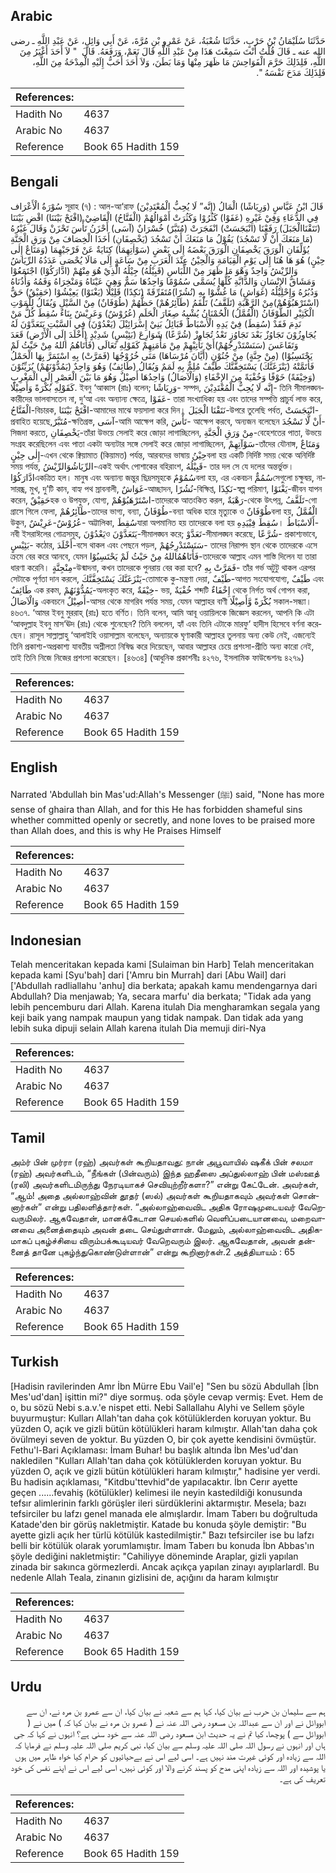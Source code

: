 ## Arabic


<div dir="rtl" lang="ar" style={{fontSize:'larger',backgroundColor:'#f8f9fa',padding:20}}>
حَدَّثَنَا سُلَيْمَانُ بْنُ حَرْبٍ، حَدَّثَنَا شُعْبَةُ، عَنْ عَمْرِو بْنِ مُرَّةَ، عَنْ أَبِي وَائِلٍ، عَنْ عَبْدِ اللَّهِ ـ رضى الله عنه ـ قَالَ قُلْتُ أَنْتَ سَمِعْتَ هَذَا مِنْ عَبْدِ اللَّهِ قَالَ نَعَمْ، وَرَفَعَهُ‏.‏ قَالَ ‏ "‏ لاَ أَحَدَ أَغْيَرُ مِنَ اللَّهِ، فَلِذَلِكَ حَرَّمَ الْفَوَاحِشَ مَا ظَهَرَ مِنْهَا وَمَا بَطَنَ، وَلاَ أَحَدَ أَحَبُّ إِلَيْهِ الْمِدْحَةُ مِنَ اللَّهِ، فَلِذَلِكَ مَدَحَ نَفْسَهُ ‏"‏‏.‏
</div>
<div style={{backgroundColor:'#f8f9fa',padding:20, marginBottom: 10}}><table> <thead> <tr> <th>References:</th> <th></th> </tr> </thead> <tbody><tr><td>Hadith No</td><td>4637</td></tr><tr><td>Arabic No</td><td>4637</td></tr><tr><td>Reference</td><td>Book 65 Hadith 159</td></tr></tbody></table></div>

## Bengali


<div dir="ltr" lang="bn" style={{fontSize:'larger',backgroundColor:'#f8f9fa',padding:20}}>
سُوْرَةُ الْأَعْرَاف সূরাহ (৭) : আল-আ‘রাফ قَالَ ابْنُ عَبَّاسٍ (وَرِيَاشًا) الْمَالُ (إِنَّه” لَا يُحِبُّ الْمُعْتَدِيْنَ) فِي الدُّعَاءِ وَفِيْ غَيْرِهِ (عَفَوْا) كَثُرُوْا وَكَثُرَتْ أَمْوَالُهُمْ (الْفَتَّاحُ) الْقَاضِيْ (افْتَحْ بَيْنَنَا) اقْضِ بَيْنَنَا (نَتَقْنَاالْجَبَلَ) رَفَعْنَا (انْبَجَسَتْ) انْفَجَرَتْ (مُتَبَّرٌ) خُسْرَانٌ (آسَى) أَحْزَنُ تَأْسَ تَحْزَنْ وَقَالَ غَيْرُهُ (مَا مَنَعَكَ أَنْ لَّا تَسْجُدَ) يَقُوْلُ مَا مَنَعَكَ أَنْ تَسْجُدَ (يَخْصِفَانِ) أَخَذَا الْخِصَافَ مِنْ وَرَقِ الْجَنَّةِ يُؤَلِّفَانِ الْوَرَقَ يَخْصِفَانِ الْوَرَقَ بَعْضَهُ إِلَى بَعْضٍ (سَوْاٰتِهِمَا) كِنَايَةٌ عَنْ فَرْجَيْهِمَا (وَمَتَاعٌ إِلٰى حِيْنٍ) هُوَ هَا هُنَا إِلَى يَوْمِ الْقِيَامَةِ وَالْحِيْنُ عِنْدَ الْعَرَبِ مِنْ سَاعَةٍ إِلَى مَالَا يُحْصَى عَدَدُهُ الرِّيَاشُ وَالرِّيْشُ وَاحِدٌ وَهْوَ مَا ظَهَرَ مِنْ اللِّبَاسِ (قَبِيْلُهُ) جِيْلُهُ الَّذِيْ هُوَ مِنْهُمْ (ادَّارَكُوْا) اجْتَمَعُوْا وَمَشَاقُّ الإِنْسَانِ وَالدَّابَّةِ كُلُّهَا يُسَمَّى سُمُوْمًا وَاحِدُهَا سَمٌّ وَهِيَ عَيْنَاهُ وَمَنْخِرَاهُ وَفَمُهُ وَأُذُنَاهُ وَدُبُرُهُ وَإِحْلِيْلُهُ (غَوَاشٍ) مَا غُشُّوْا بِهِ (نُشُرًا)مُتَفَرِّقَةً (نَكِدًا) قَلِيْلًا (يَغْنَوْا) يَعِيْشُوْا (حَقِيْقٌ) حَقٌّ (اسْتَرْهَبُوْهُمْ)مِنْ الرَّهْبَةِ (تَلَقَّفُ) تَلْقَمُ (طَآئِرُهُمْ) حَظُّهُمْ (طُوْفَانٌ) مِنْ السَّيْلِ وَيُقَالُ لِلْمَوْتِ الْكَثِيْرِ الطُّوْفَانُ (الْقُمَّلُ) الْحُمْنَانُ يُشْبِهُ صِغَارَ الْحَلَمِ (عُرُوْشٌ) وَعَرِيْشٌ بِنَاءٌ سُقِطَ كُلُّ مَنْ نَدِمَ فَقَدْ (سُقِطَ) فِيْ يَدِهِ الْأَسْبَاطُ قَبَائِلُ بَنِيْ إِسْرَائِيْلَ (يَعْدُوْنَ) فِي السَّبْتِ يَتَعَدَّوْنَ لَهُ يُجَاوِزُوْنَ تَجَاوُزٌ بَعْدَ تَجَاوُزٍ تَعْدُ تُجَاوِزْ (شُرَّعًا) شَوَارِعَ (بَئِيْسٍ) شَدِيْدٍ (أَخْلَدَ إِلَى الْأَرْضِ) قَعَدَ وَتَقَاعَسَ (سَنَسْتَدْرِجُهُمْ)أَيْ نَأْتِيْهِمْ مِنْ مَأْمَنِهِمْ كَقَوْلِهِ تَعَالَى (فَأَتَاهُمُ اللهُ مِنْ حَيْثُ لَمْ يَحْتَسِبُوْا) (مِنْ جِنَّةٍ) مِنْ جُنُوْنٍ (أَيَّانَ مُرْسَاهَا) مَتَى خُرُوْجُهَا (فَمَرَّتْ) بِهِ اسْتَمَرَّ بِهَا الْحَمْلُ فَأَتَمَّتْهُ (يَنْزَغَنَّكَ) يَسْتَخِفَّنَّكَ طَيْفٌ مُلِمٌّ بِهِ لَمَمٌ وَيُقَالُ (طَائِفٌ) وَهُوَ وَاحِدٌ (يَمُدُّوْنَهُمْ) يُزَيِّنُوْنَ (وَخِيْفَةً) خَوْفًا وَخُفْيَةً مِنَ الإِخْفَاءِ (وَالْآصَالُ) وَاحِدُهَا أَصِيْلٌ وَهُوَ مَا بَيْنَ الْعَصْرِ إِلَى الْمَغْرِبِ كَقَوْلِهِ بُكْرَةً وَأَصِيْلًا. ইবনু ‘আব্বাস (রাঃ) বলেন; وَرِيَاشًا- সম্পদ, إِنَّه لَا يُحِبُّ الْمُعْتَدِيْنَ- তিনি সীমালঙ্ঘনকারীদের ভালবাসতেন না, দু‘আ এবং অন্যান্য ক্ষেত্রে, عَفَوْا- তারা সংখ্যাধিক্য হয় এবং তাদের সম্পত্তি প্রাচুর্য লাভ করে, الْفَتَّاحُ-বিচারক, افْتَحْ بَيْنَنَا-আমাদের মাঝে ফয়সালা করে দিন। نَتَقْنَا الْجَبَلَ-উপরে তুলেছি পর্বত, انْبَجَسَتْ- প্রবাহিত হয়েছে,مُتَبَّرٌ-ক্ষতিগ্রস্ত, آسَى-আমি আক্ষেপ করি, تَأْسَ- আক্ষেপ করবে, অন্যজন বলেছেন أَنْ لَّا تَسْجُدَ- সিজদা করতে, يَخْصِفَانِ-তাঁরা উভয়ে সেলাই করে জোড়া লাগাচ্ছিলেন, مِنْ وَرَقِ الْجَنَّةِ-বেহেশতের পাতা, উভয়ে সংগ্রহ করেছিলেন এবং পাতা একটা অন্যটার সঙ্গে সেলাই করে জোড়া লাগাচ্ছিলেন, سَوْآتِهِمْ-তাঁদের যৌনাঙ্গ, وَمَتَاعٌ إِلٰى حِيْنٍ-এখন থেকে ক্বিয়ামাত (কিয়ামত) পর্যন্ত, আরবদের ভাষায় حِيْنُবলা হয় একটি নির্দিষ্ট সময় থেকে অনির্দিষ্ট সময় পর্যন্ত, الرِّيَاشُوَالرِّيْشُ-একই অর্থাৎ পোশাকের বহিরাংশ, قَبِيْلُهُ- তার দল সে যে দলের অন্তর্ভুক্ত। ادَّارَكُوْاএকত্রিত হল। মানুষ এবং অন্যান্য জন্তুর ছিদ্রসমূহকে سُمُوْمٌবলা হয়, এর একবচন سُمُمٌّসেগুলো চক্ষুদ্বয়, নাসারন্ধ্র, মুখ, দু’টি কান, বাহ্য পথ স্রাবনালী, غَوَاشٌ-আচ্ছাদন, نُشُرًا-বিক্ষিপ্ত, نَكِدًا-স্বল্প পরিমাণ, يَغْنَوْا-জীবন যাপন করেন, حَقِيْقٌহক ও উপযুক্ত, যোগ্য, اسْتَرْهَبُوْهُمْ-তাদেরকে আতংকিত করল, رَهْبَةٌ-থেকে উৎপন্ন, تَلَقَّفُ-গো গ্রাসে গিলে ফেলা, طَآئِرُهُمْ-তাদের ভাগ্য, বন্যা, طُوْفَانٌ-বন্যা অধিক হারে মৃত্যুকে ও طُوْفَانٌবলা হয়, الْقُمَّلُ উকুন, عُرُوْشٌ-عَرِيْشٌ- অট্টালিকা, سُقِطَযারা অপমানিত হয় তাদেরকে বলা হয় سُقِطَ فِيْيَدِهِ। أَلَاسْبَاطُ-নবী ইসরাঈলের গোত্রসমূহ, يَعْدُوْنَও يَتَعَدَّوْنَ-সীমালঙ্ঘন করে; تَعَدَّوْ-সীমালঙ্ঘন করেছে, شُرَّعًا- প্রকাশ্যভাবে, بَئِيْسٍ- কঠোর, أَخْلَدَ-বসে থাকল এবং পেছনে পড়ল, سَنَسْتَدْرِجُهُمْ- তাদের নিরাপদ স্থান থেকে তাদেরকে এসে ক্রমে বের করে আনবে, যেমন فَأَتَاهُمُاللهُ مِنْ حَيْثُ لَمْ يَحْتَسِبُوْا-তাদেরকে আল্লাহ এমন শাস্তি দিলেন যা তারা ধারণা করেনি। مِنْجِنَّةٍ-উন্মাদনা, কখন তাদেরকে পুনরায় বের করা হবে? فَمَرَّتْ بِهِ- তাঁর গর্ভ অটুটু থাকল এরপর সেটাকে পূর্ণতা দান করলে, يَنْزَغَنَّكَ يَسْتَخِفَّنَّكَ-তোমাকে কু-মন্ত্রণা দেয়া, طَيْفٌ-আগত সংযোগযোগ্য, طَيْفٌ এবং طَائِفٌ এক রকম, يَمُدُّوْنَهُمْ-অলংকৃত করে, خِيْفَةٌ- ভয়, خُفْيَةٌ শব্দটি إِخْفَاءٌ থেকে নির্গত অর্থ গোপন করা, وَالْآصَالُ একবচনে أَصِيْلٌ-আসর থেকে মাগরিব পর্যন্ত সময়, যেমন আল্লাহর বাণী بُكْرَةً وَّأَصِيْلًا সকাল-সন্ধ্যা। ৪৬৩৭. ‘আমর ইবনু মুররাহ্ (রাঃ) হতে বর্ণিত। তিনি বলেন, আমি আবূ ওয়ায়িলকে জিজ্ঞেস করলেন, আপনি কি এটা ‘আবদুল্লাহ ইবনু মাস‘ঊদ (রাঃ) থেকে শুনেছেন? তিনি বললেন, হ্যাঁ এবং তিনি এটাকে মারফু‘ হাদীস হিসেবে বর্ণনা করেছেন। রাসূল সাল্লাল্লাহু ‘আলাইহি ওয়াসাল্লাম বলেছেন, অন্যায়কে ঘৃণাকারী আল্লাহর তুলনায় অন্য কেউ নেই, এজন্যেই তিনি প্রকাশ্য-অপ্রকাশ্য যাবতীয় অশ্লীলতা নিষিদ্ধ করে দিয়েছেন, আবার আল্লাহর চেয়ে প্রশংসা-প্রীতি অন্য কারো নেই, তাই তিনি নিজে নিজের প্রশংসা করেছেন। [৪৬৩৪] (আধুনিক প্রকাশনীঃ ৪২৭৬, ইসলামিক ফাউন্ডেশনঃ ৪২৭৯)
</div>
<div style={{backgroundColor:'#f8f9fa',padding:20, marginBottom: 10}}><table> <thead> <tr> <th>References:</th> <th></th> </tr> </thead> <tbody><tr><td>Hadith No</td><td>4637</td></tr><tr><td>Arabic No</td><td>4637</td></tr><tr><td>Reference</td><td>Book 65 Hadith 159</td></tr></tbody></table></div>

## English


<div dir="ltr" lang="en" style={{fontSize:'larger',backgroundColor:'#f8f9fa',padding:20}}>
Narrated 'Abdullah bin Mas'ud:Allah's Messenger (ﷺ) said, "None has more sense of ghaira than Allah, and for this He has forbidden shameful sins whether committed openly or secretly, and none loves to be praised more than Allah does, and this is why He Praises Himself
</div>
<div style={{backgroundColor:'#f8f9fa',padding:20, marginBottom: 10}}><table> <thead> <tr> <th>References:</th> <th></th> </tr> </thead> <tbody><tr><td>Hadith No</td><td>4637</td></tr><tr><td>Arabic No</td><td>4637</td></tr><tr><td>Reference</td><td>Book 65 Hadith 159</td></tr></tbody></table></div>

## Indonesian


<div dir="ltr" lang="id" style={{fontSize:'larger',backgroundColor:'#f8f9fa',padding:20}}>
Telah menceritakan kepada kami [Sulaiman bin Harb] Telah menceritakan kepada kami [Syu'bah] dari ['Amru bin Murrah] dari [Abu Wail] dari ['Abdullah radliallahu 'anhu] dia berkata; apakah kamu mendengarnya dari Abdullah? Dia menjawab; Ya, secara marfu' dia berkata; "Tidak ada yang lebih pencemburu dari Allah. Karena itulah Dia mengharamkan segala yang keji baik yang nampak maupun yang tidak nampak. Dan tidak ada yang lebih suka dipuji selain Allah karena itulah Dia memuji diri-Nya
</div>
<div style={{backgroundColor:'#f8f9fa',padding:20, marginBottom: 10}}><table> <thead> <tr> <th>References:</th> <th></th> </tr> </thead> <tbody><tr><td>Hadith No</td><td>4637</td></tr><tr><td>Arabic No</td><td>4637</td></tr><tr><td>Reference</td><td>Book 65 Hadith 159</td></tr></tbody></table></div>

## Tamil


<div dir="ltr" lang="ta" style={{fontSize:'larger',backgroundColor:'#f8f9fa',padding:20}}>
அம்ர் பின் முர்ரா (ரஹ்) அவர்கள் கூறியதாவது: நான் அபூவாயில் ஷகீக் பின் சலமா (ரஹ்) அவர்களிடம், “நீங்கள் (பின்வரும்) இந்த ஹதீஸை அப்துல்லாஹ் பின் மஸ்ஊத் (ரலி) அவர்களிடமிருந்து நேரடியாகச் செவியுற்றீர்களா?” என்று கேட்டேன். அவர்கள், “ஆம்! அதை அல்லாஹ்வின் தூதர் (ஸல்) அவர்கள் கூறியதாகவும் அவர்கள் சொன்னார்கள்” என்று பதிலளித்தார்கள். “அல்லாஹ்வைவிட அதிக ரோஷமுடையவர் வேறெவருமிலர். ஆகவேதான், மானக்கேடான செயல்களில் வெளிப்படையானவை, மறைவானவை அனைத்தையும் அவன் தடை செய்துள்ளான். மேலும், அல்லாஹ்வைவிட அதிகமாகப் புகழ்ச்சியை விரும்பக்கூடியவர் வேறெவரும் இலர். ஆகவேதான், அவன் தன்னைத் தானே புகழ்ந்துகொண்டுள்ளான்” என்று கூறினார்கள்.2 அத்தியாயம் : 65
</div>
<div style={{backgroundColor:'#f8f9fa',padding:20, marginBottom: 10}}><table> <thead> <tr> <th>References:</th> <th></th> </tr> </thead> <tbody><tr><td>Hadith No</td><td>4637</td></tr><tr><td>Arabic No</td><td>4637</td></tr><tr><td>Reference</td><td>Book 65 Hadith 159</td></tr></tbody></table></div>

## Turkish


<div dir="ltr" lang="tr" style={{fontSize:'larger',backgroundColor:'#f8f9fa',padding:20}}>
[Hadisin ravilerinden Amr İbn Mürre Ebu Vail'e] "Sen bu sözü Abdullah [İbn Mes'ud'dan] işittin mi?" diye sormuş. oda şöyle cevap vermiş: Evet. Hem de o, bu sözü Nebi s.a.v.'e nispet etti. Nebi Sallallahu Alyhi ve Sellem şöyle buyurmuştur: Kulları Allah'tan daha çok kötülüklerden koruyan yoktur. Bu yüzden O, açık ve gizli bütün kötülükleri haram kılmıştır. Allah'tan daha çok övülmeyi seven de yoktur. Bu yüzden O, bir çok ayette kendisini övmüştür. Fethu'l-Bari Açıklaması: İmam Buhar! bu başlık altında İbn Mes'ud'dan nakledilen "Kulları Allah'tan daha çok kötülüklerden koruyan yoktur. Bu yüzden O, açık ve gizli bütün kötülükleri haram kılmıştır," hadisine yer verdi. Bu hadisin açıklaması, "Kitdbu'ttevhid"de yapılacaktır. İbn Cerır ayette geçen ......fevahiş (kötülükler) kelimesi ile neyin kastedildiği konusunda tefsır alimlerinin farklı görüşler ileri sürdüklerini aktarmıştır. Mesela; bazı tefsirciler bu lafzı genel manada ele almışlardır. İmam Taberı bu doğrultuda Katade'den bir görüş nakletmiştir. Katade bu konuda şöyle demiştir: "Bu ayette gizli açık her türlü kötülük kastedilmiştir." Bazı tefsirciler ise bu lafzı belli bir kötülük olarak yorumlamıştır. İmam Taberı bu konuda İbn Abbas'ın şöyle dediğini nakletmiştir: "Cahiliyye döneminde Araplar, gizli yapılan zinada bir sakınca görmezlerdi. Ancak açıkça yapılan zinayı ayıplarlardl. Bu nedenle Allah Teala, zinanın gizlisini de, açığını da haram kılmıştır
</div>
<div style={{backgroundColor:'#f8f9fa',padding:20, marginBottom: 10}}><table> <thead> <tr> <th>References:</th> <th></th> </tr> </thead> <tbody><tr><td>Hadith No</td><td>4637</td></tr><tr><td>Arabic No</td><td>4637</td></tr><tr><td>Reference</td><td>Book 65 Hadith 159</td></tr></tbody></table></div>

## Urdu


<div dir="rtl" lang="ur" style={{fontSize:'larger',backgroundColor:'#f8f9fa',padding:20}}>
ہم سے سلیمان بن حرب نے بیان کیا، کہا ہم سے شعبہ نے بیان کیا، ان سے عمرو بن مرہ نے، ان سے ابووائل نے اور ان سے عبداللہ بن مسعود رضی اللہ عنہ نے ( عمرو بن مرہ نے بیان کیا کہ ) میں نے ( ابووائل سے ) پوچھا، کیا تم نے یہ حدیث ابن مسعود رضی اللہ عنہ سے خود سنی ہے؟ انہوں نے کہا کہ جی ہاں اور انہوں نے رسول اللہ صلی اللہ علیہ وسلم سے بیان کیا، نبی کریم صلی اللہ علیہ وسلم نے فرمایا کہ اللہ سے زیادہ اور کوئی غیرت مند نہیں ہے۔ اسی لیے اس نے بےحیائیوں کو حرام کیا خواہ ظاہر میں ہوں یا پوشیدہ اور اللہ سے زیادہ اپنی مدح کو پسند کرنے والا اور کوئی نہیں، اسی لیے اس نے اپنے نفس کی خود تعریف کی ہے۔
</div>
<div style={{backgroundColor:'#f8f9fa',padding:20, marginBottom: 10}}><table> <thead> <tr> <th>References:</th> <th></th> </tr> </thead> <tbody><tr><td>Hadith No</td><td>4637</td></tr><tr><td>Arabic No</td><td>4637</td></tr><tr><td>Reference</td><td>Book 65 Hadith 159</td></tr></tbody></table></div>